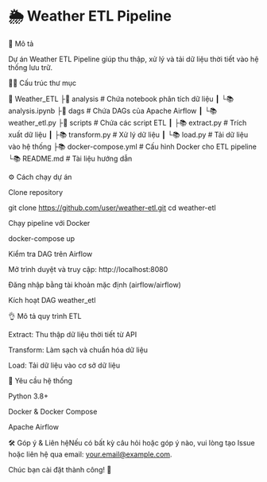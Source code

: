 # 🌦️ Weather ETL Pipeline

📌 Mô tả

Dự án Weather ETL Pipeline giúp thu thập, xử lý và tải dữ liệu thời tiết vào hệ thống lưu trữ.

💁️‍♀️ Cấu trúc thư mục

🧱 Weather_ETL
 ├📂 analysis                 # Chứa notebook phân tích dữ liệu
 ┃ └📚 analysis.ipynb
 ├📂 dags                     # Chứa DAGs của Apache Airflow
 ┃ └📚 weather_etl.py
 ├📂 scripts                  # Chứa các script ETL
 ┃ ├📚 extract.py             # Trích xuất dữ liệu
 ┃ ├📚 transform.py           # Xử lý dữ liệu
 ┃ └📚 load.py                # Tải dữ liệu vào hệ thống
 ├📚 docker-compose.yml       # Cấu hình Docker cho ETL pipeline
 └📚 README.md                # Tài liệu hướng dẫn

⚙️ Cách chạy dự án

Clone repository

git clone https://github.com/user/weather-etl.git
cd weather-etl

Chạy pipeline với Docker

docker-compose up

Kiểm tra DAG trên Airflow

Mở trình duyệt và truy cập: http://localhost:8080

Đăng nhập bằng tài khoản mặc định (airflow/airflow)

Kích hoạt DAG weather_etl

👌 Mô tả quy trình ETL

Extract: Thu thập dữ liệu thời tiết từ API

Transform: Làm sạch và chuẩn hóa dữ liệu

Load: Tải dữ liệu vào cơ sở dữ liệu

📄 Yêu cầu hệ thống

Python 3.8+

Docker & Docker Compose

Apache Airflow

🛠️ Góp ý & Liên hệNếu có bất kỳ câu hỏi hoặc góp ý nào, vui lòng tạo Issue hoặc liên hệ qua email: your.email@example.com.

Chúc bạn cài đặt thành công! 🚀

